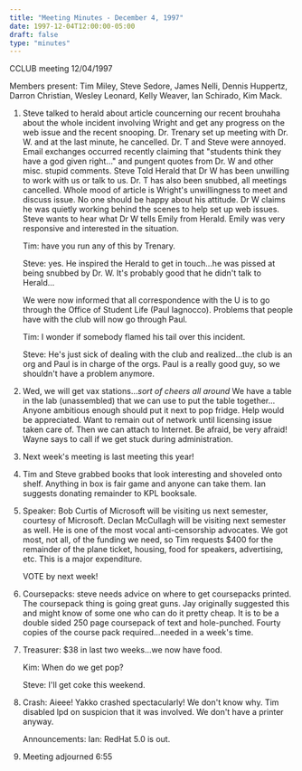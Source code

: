 ```yaml
---
title: "Meeting Minutes - December 4, 1997"
date: 1997-12-04T12:00:00-05:00
draft: false
type: "minutes"
---
```


 CCLUB meeting 12/04/1997 </p><p>
Members present: Tim Miley, Steve Sedore, James Nelli, Dennis Huppertz, Darron Christian, Wesley Leonard, Kelly Weaver, Ian Schirado, Kim Mack. </p><p>
1) Steve talked to herald about article councerning our recent brouhaha about the whole incident involving Wright and get any progress on the web issue and the recent snooping.  Dr. Trenary set up meeting with Dr. W. and at the last  minute, he cancelled.  Dr. T and Steve were annoyed.  Email exchanges occurred  recently claiming that "students think they have a god given right..." and   pungent quotes from Dr. W and other misc. stupid comments.  Steve Told Herald  that Dr W has been unwilling to work with us or talk to us.  Dr. T has also  been snubbed, all meetings cancelled.  Whole mood of article is Wright's  unwillingness to meet and discuss issue.  No one should be happy about his  attitude.  Dr W claims he was quietly working behind the scenes to help set up  web issues.  Steve wants to hear what Dr W tells Emily from Herald.   Emily was very responsive and interested in the situation. </p><p>
Tim: have you run any of this by Trenary. </p><p>
Steve: yes.  He inspired the Herald to get in touch...he was pissed at being snubbed by Dr. W.  It's probably good that he didn't talk to Herald... </p><p>
We were now informed that all correspondence with the U is to go through the Office of Student Life (Paul Iagnocco).  Problems that people have with the club will now go through Paul. </p><p>
Tim: I wonder if somebody flamed his tail over this incident. </p><p>
Steve: He's just sick of dealing with the club and realized...the club is an org and Paul is in charge of the orgs.  Paul is a really good guy, so we shouldn't have a problem anymore. </p><p>
2) Wed, we will get vax stations...*sort of cheers all around*  We have a table in the lab (unassembled) that we can use to put the table together...   Anyone ambitious enough should put it next to pop fridge.  Help would be appreciated.  Want to remain out of network until licensing issue taken care of.  Then we can attach to Internet.  Be afraid, be very afraid!  Wayne says to call if we get stuck during administration. </p><p>
3) Next week's meeting is last meeting this year!   </p><p>
4) Tim and Steve grabbed books that look interesting and shoveled onto shelf. Anything in box is fair game and anyone can take them.  Ian suggests donating remainder to KPL booksale. </p><p>
5) Speaker: Bob Curtis of Microsoft will be visiting us next semester, courtesy of Microsoft.  Declan McCullagh will be visiting next semester as well.  He is one of the most vocal anti-censorship advocates.  We got most, not all, of the funding we need, so Tim requests $400 for the remainder of the plane ticket, housing, food for speakers, advertising, etc.  This is a major expenditure. </p><p>
VOTE by next week! </p><p>
6) Coursepacks: steve needs advice on where to get coursepacks printed.  The coursepack thing is going great guns.  Jay originally suggested this and might know of some one who can do it pretty cheap.   It is to be a double sided 250 page coursepack of text and hole-punched.  Fourty copies of the course pack required...needed in a week's time. </p><p>
7) Treasurer: $38 in last two weeks...we now have food.   </p><p>
Kim: When do we get pop? </p><p>
Steve: I'll get coke this weekend. </p><p>
8) Crash: Aieee!  Yakko crashed spectacularly!  We don't know why.  Tim disabled lpd on suspicion that it was involved.  We don't have a printer anyway. </p><p>
Announcements: Ian: RedHat 5.0 is out.   </p><p>
9) Meeting adjourned 6:55 </p>
